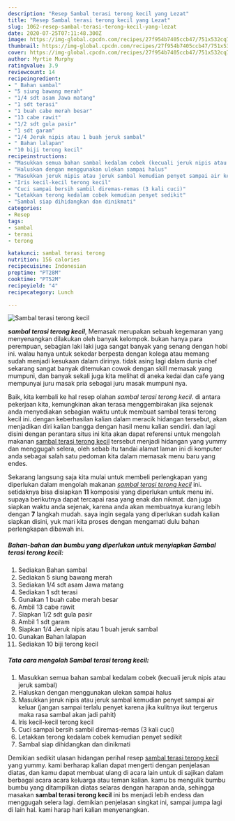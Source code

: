```yaml
---
description: "Resep Sambal terasi terong kecil yang Lezat"
title: "Resep Sambal terasi terong kecil yang Lezat"
slug: 1062-resep-sambal-terasi-terong-kecil-yang-lezat
date: 2020-07-25T07:11:48.300Z
image: https://img-global.cpcdn.com/recipes/27f954b7405ccb47/751x532cq70/sambal-terasi-terong-kecil-foto-resep-utama.jpg
thumbnail: https://img-global.cpcdn.com/recipes/27f954b7405ccb47/751x532cq70/sambal-terasi-terong-kecil-foto-resep-utama.jpg
cover: https://img-global.cpcdn.com/recipes/27f954b7405ccb47/751x532cq70/sambal-terasi-terong-kecil-foto-resep-utama.jpg
author: Myrtie Murphy
ratingvalue: 3.9
reviewcount: 14
recipeingredient:
- " Bahan sambal"
- "5 siung bawang merah"
- "1/4 sdt asam Jawa matang"
- "1 sdt terasi"
- "1 buah cabe merah besar"
- "13 cabe rawit"
- "1/2 sdt gula pasir"
- "1 sdt garam"
- "1/4 Jeruk nipis atau 1 buah jeruk sambal"
- " Bahan lalapan"
- "10 biji terong kecil"
recipeinstructions:
- "Masukkan semua bahan sambal kedalam cobek (kecuali jeruk nipis atau jeruk sambal)"
- "Haluskan dengan menggunakan ulekan sampai halus"
- "Masukkan jeruk nipis atau jeruk sambal kemudian penyet sampai air keluar (jangan sampai terlalu penyet karena jika kulitnya ikut tergerus maka rasa sambal akan jadi pahit)"
- "Iris kecil-kecil terong kecil"
- "Cuci sampai bersih sambil diremas-remas (3 kali cuci)"
- "Letakkan terong kedalam cobek kemudian penyet sedikit"
- "Sambal siap dihidangkan dan dinikmati"
categories:
- Resep
tags:
- sambal
- terasi
- terong

katakunci: sambal terasi terong 
nutrition: 156 calories
recipecuisine: Indonesian
preptime: "PT28M"
cooktime: "PT52M"
recipeyield: "4"
recipecategory: Lunch

---
```



![Sambal terasi terong kecil](https://img-global.cpcdn.com/recipes/27f954b7405ccb47/751x532cq70/sambal-terasi-terong-kecil-foto-resep-utama.jpg)

<b><i>sambal terasi terong kecil</i></b>, Memasak merupakan sebuah kegemaran yang menyenangkan dilakukan oleh banyak kelompok. bukan hanya para perempuan, sebagian laki laki juga sangat banyak yang senang dengan hobi ini. walau hanya untuk sekedar berpesta dengan kolega atau memang sudah menjadi kesukaan dalam dirinya. tidak asing lagi dalam dunia chef sekarang sangat banyak ditemukan cowok dengan skill memasak yang mumpuni, dan banyak sekali juga kita melihat di aneka kedai dan cafe yang mempunyai juru masak pria sebagai juru masak mumpuni nya.



Baik, kita kembali ke hal resep olahan <i>sambal terasi terong kecil</i>. di antara pekerjaan kita, kemungkinan akan terasa menggembirakan jika sejenak anda menyediakan sebagian waktu untuk membuat sambal terasi terong kecil ini. dengan keberhasilan kalian dalam meracik hidangan tersebut, akan menjadikan diri kalian bangga dengan hasil menu kalian sendiri. dan lagi disini dengan perantara situs ini kita akan dapat referensi untuk mengolah makanan <u>sambal terasi terong kecil</u> tersebut menjadi hidangan yang yummy dan menggugah selera, oleh sebab itu tandai alamat laman ini di komputer anda sebagai salah satu pedoman kita dalam memasak menu baru yang endes.


Sekarang langsung saja kita mulai untuk membeli perlengkapan yang diperlukan dalam mengolah makanan <u><i>sambal terasi terong kecil</i></u> ini. setidaknya bisa disiapkan <b>11</b> komposisi yang diperlukan untuk menu ini. supaya berikutnya dapat tercapai rasa yang enak dan nikmat. dan juga siapkan waktu anda sejenak, karena anda akan membuatnya kurang lebih dengan <b>7</b> langkah mudah. saya ingin segala yang diperlukan sudah kalian siapkan disini, yuk mari kita proses dengan mengamati dulu bahan perlengkapan dibawah ini.

<!--inarticleads1-->

##### Bahan-bahan dan bumbu yang diperlukan untuk menyiapkan Sambal terasi terong kecil:

1. Sediakan  Bahan sambal
1. Sediakan 5 siung bawang merah
1. Sediakan 1/4 sdt asam Jawa matang
1. Sediakan 1 sdt terasi
1. Gunakan 1 buah cabe merah besar
1. Ambil 13 cabe rawit
1. Siapkan 1/2 sdt gula pasir
1. Ambil 1 sdt garam
1. Siapkan 1/4 Jeruk nipis atau 1 buah jeruk sambal
1. Gunakan  Bahan lalapan
1. Sediakan 10 biji terong kecil




<!--inarticleads2-->

##### Tata cara mengolah Sambal terasi terong kecil:

1. Masukkan semua bahan sambal kedalam cobek (kecuali jeruk nipis atau jeruk sambal)
1. Haluskan dengan menggunakan ulekan sampai halus
1. Masukkan jeruk nipis atau jeruk sambal kemudian penyet sampai air keluar (jangan sampai terlalu penyet karena jika kulitnya ikut tergerus maka rasa sambal akan jadi pahit)
1. Iris kecil-kecil terong kecil
1. Cuci sampai bersih sambil diremas-remas (3 kali cuci)
1. Letakkan terong kedalam cobek kemudian penyet sedikit
1. Sambal siap dihidangkan dan dinikmati




Demikian sedikit ulasan hidangan perihal resep <u>sambal terasi terong kecil</u> yang yummy. kami berharap kalian dapat mengerti dengan penjelasan diatas, dan kamu dapat membuat ulang di acara lain untuk di sajikan dalam berbagai acara acara keluarga atau teman kalian. kamu bs mengulik bumbu bumbu yang ditampilkan diatas selaras dengan harapan anda, sehingga masakan <b>sambal terasi terong kecil</b> ini bs menjadi lebih endess dan menggugah selera lagi. demikian penjelasan singkat ini, sampai jumpa lagi di lain hal. kami harap hari kalian menyenangkan.
